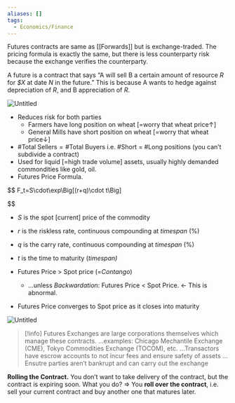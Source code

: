 ```yaml
---
aliases: []
tags:
  - Economics/Finance
---
```

Futures contracts are same as [[Forwards]] but is exchange-traded. The pricing formula is exactly the same, but there is less counterparty risk because the exchange verifies the counterparty.

A future is a contract that says “A will sell B a certain amount of resource _R_ for _$X_ at date _N_ in the future.” This is because A wants to hedge against depreciation of _R_, and B appreciation of _R_.

![Untitled](Untitled%2020.png)

- Reduces risk for both parties
  - Farmers have long position on wheat [=worry that wheat price↑]
  - General Mills have short position on wheat [=worry that wheat price↓]
- $\#\text{Total Sellers} = \#\text{Total Buyers}$ i.e. \#Short = \#Long positions (you can’t subdivide a contract)
- Used for liquid [=high trade volume] assets, usually highly demanded commondities like gold, oil.
- Futures Price Formula.

$$
  F_t=S\cdot\exp\Big[(r+q)\cdot t\Big]






  
$$

  - $S$ is the spot [current] price of the commodity
  - $r$ is the riskless rate, continuous compounding at _timespan_ (%)
  - $q$ is the carry rate, continuous compounding at _timespan_ (%)
  - $t$ is the time to maturity (_timespan)_

- Futures Price > Spot price (=_Contango_)
	- …unless _Backwardation_: Futures Price < Spot Price. ← This is abnormal.
- Futures Price converges to Spot price as it closes into maturity

![Untitled](Untitled%201%2011.png)

> [!info] Futures Exchanges are large corporations themselves which manage these contracts.
> …examples: Chicago Mechantile Exchange (CME), Tokyo Commodities Exchange (TOCOM), etc.
> …Transactors have escrow accounts to not incur fees and ensure safety of assets
> …Ensutre parties aren’t bankrupt and can carry out the exchange

**Rolling the Contract.** You don’t want to take delivery of the contract, but the contract is expiring soon. What you do? ⇒ You **roll over the contract**, i.e. sell your current contract and buy another one that matures later.
